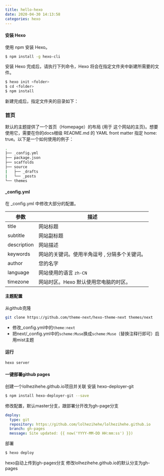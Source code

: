 ```yaml
---
title: hello-hexo
date: 2020-04-30 14:13:58
categories: hexo
---
```

#### 安装 Hexo
使用 npm 安装 Hexo。
```bash
$ npm install -g hexo-cli
```
安装 Hexo 完成后，请执行下列命令，Hexo 将会在指定文件夹中新建所需要的文件。
```bash
$ hexo init <folder>
$ cd <folder>
$ npm install
```
新建完成后，指定文件夹的目录如下：
### 首页
默认的主题提供了一个首页（Homepage）的布局 (用于 这个网站的主页)。想要使用它，需要在你的docs根级 README.md 的 YAML front matter 指定 home: true。以下是一个如何使用的例子：
```bash
.
├── _config.yml
├── package.json
├── scaffolds
├── source
|   ├── _drafts
|   └── _posts
└── themes
```

#### _config.yml
在 _config.yml 中修改大部分的配置。

参数 | 描述
-----|---
title |	网站标题|
subtitle |	网站副标题|
description |	网站描述|
keywords |	网站的关键词。使用半角逗号 , 分隔多个关键词。|
author |	您的名字|
language |	网站使用的语言 `zh-CN`|
timezone|	网站时区。Hexo 默认使用您电脑的时区。|

#### 主题配置
从github克隆
```bash
git clone https://github.com/theme-next/hexo-theme-next themes/next
```
- 修改_config.yml中的`theme:next`
- 把next/_config.yml中的`scheme:Muse`换成`scheme:Muse`（替换注释行即可）启用mist主题


#### 运行
```bash
hexo server
```


#### 一键部署github pages
创建一个lolhezihehe.github.io项目并关联
安装 hexo-deployer-git
```bash
$ npm install hexo-deployer-git --save
```
修改配置，默认master分支，跟部署分开改为gh-page分支
```yml
deploy:
  type: git
  repository: https://github.com/lolhezihehe/lolhezihehe.github.io
  branch: gh-pages
  message: Site updated: {{ now('YYYY-MM-DD HH:mm:ss') }})
```
部署
```bash
$ hexo deploy
```
hexo自动上传到gh-pages分支
修改lolhezihehe.github.io的默认分支为gh-pages
